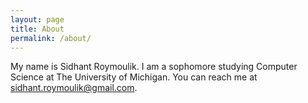 ```yaml
---
layout: page
title: About
permalink: /about/
---
```


My name is Sidhant Roymoulik. I am a sophomore studying Computer Science at The University of Michigan. You can reach me at sidhant.roymoulik@gmail.com.
